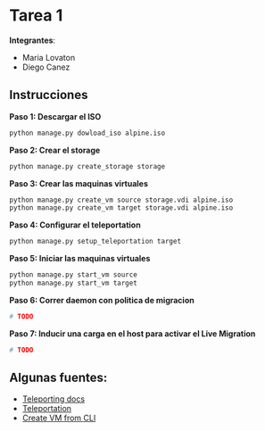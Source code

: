 # Tarea 1

**Integrantes**:

- Maria Lovaton
- Diego Canez

## Instrucciones

**Paso 1: Descargar el ISO**

```sh
python manage.py dowload_iso alpine.iso
```

**Paso 2: Crear el storage**

```sh
python manage.py create_storage storage
```

**Paso 3: Crear las maquinas virtuales**

```sh
python manage.py create_vm source storage.vdi alpine.iso
python manage.py create_vm target storage.vdi alpine.iso
```

**Paso 4: Configurar el teleportation**

```sh
python manage.py setup_teleportation target
```

**Paso 5: Iniciar las maquinas virtuales**

```sh
python manage.py start_vm source
python manage.py start_vm target
```

**Paso 6: Correr daemon con politica de migracion**

```sh
# TODO
```

**Paso 7: Inducir una carga en el host para activar el Live Migration**

```sh
# TODO
```


## Algunas fuentes:

- [Teleporting docs](https://docs.oracle.com/en/virtualization/virtualbox/6.0/admin/teleporting.html)
- [Teleportation](http://www.techsologic.com/virtualbox-live-migration.php)
- [Create VM from CLI](https://www.andreafortuna.org/2019/10/24/how-to-create-a-virtualbox-vm-from-command-line/)
